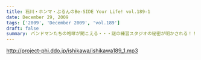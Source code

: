 ```yaml
---
title: 石川・ホンマ・ぶるんのBe-SIDE Your Life! vol.189-1
date: December 29, 2009
tags: ['2009', 'December 2009', 'vol.189']
draft: false
summary: バンドマンたちの咆哮が聞こえる・・・謎の練習スタジオの秘密が明かされる！！NAMAE
---
```


http://project-phi.ddo.jp/ishikawa/ishikawa189_1.mp3